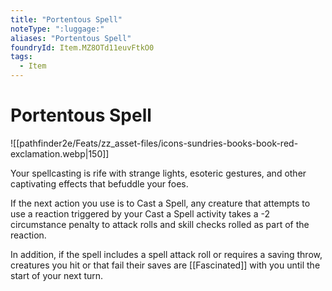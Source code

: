```yaml
---
title: "Portentous Spell"
noteType: ":luggage:"
aliases: "Portentous Spell"
foundryId: Item.MZ8OTd11euvFtkO0
tags:
  - Item
---
```


# Portentous Spell
![[pathfinder2e/Feats/zz_asset-files/icons-sundries-books-book-red-exclamation.webp|150]]

Your spellcasting is rife with strange lights, esoteric gestures, and other captivating effects that befuddle your foes.

If the next action you use is to Cast a Spell, any creature that attempts to use a reaction triggered by your Cast a Spell activity takes a -2 circumstance penalty to attack rolls and skill checks rolled as part of the reaction.

In addition, if the spell includes a spell attack roll or requires a saving throw, creatures you hit or that fail their saves are [[Fascinated]] with you until the start of your next turn.
